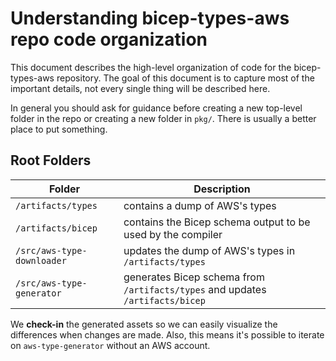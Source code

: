 # Understanding bicep-types-aws repo code organization

This document describes the high-level organization of code for the bicep-types-aws repository. The goal of this document is to capture most of the important details, not every single thing will be described here.

In general you should ask for guidance before creating a new top-level folder in the repo or creating a new folder in `pkg/`. There is usually a better place to put something.


## Root Folders

| Folder                      | Description                                                                           |
| --------------------------- | --------------------------------------------------------------------------------------|
| `/artifacts/types`          | contains a dump of AWS's types                                                        |
| `/artifacts/bicep`          | contains the Bicep schema output to be used by the compiler                           |
| `/src/aws-type-downloader`  | updates the dump of AWS's types in `/artifacts/types`                                 |
| `/src/aws-type-generator`   | generates Bicep schema from `/artifacts/types` and updates `/artifacts/bicep`         |


We **check-in** the generated assets so we can easily visualize the differences when changes are made. Also, this means it's possible to iterate on `aws-type-generator` without an AWS account.
